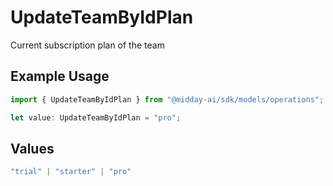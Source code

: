 # UpdateTeamByIdPlan

Current subscription plan of the team

## Example Usage

```typescript
import { UpdateTeamByIdPlan } from "@midday-ai/sdk/models/operations";

let value: UpdateTeamByIdPlan = "pro";
```

## Values

```typescript
"trial" | "starter" | "pro"
```